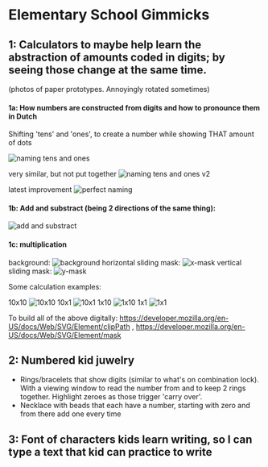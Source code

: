 # Elementary School Gimmicks

## 1: Calculators to maybe help learn the abstraction of amounts coded in digits; by seeing those change at the same time.

(photos of paper prototypes. Annoyingly rotated sometimes)


#### 1a: How numbers are constructed from digits and how to pronounce them in Dutch

Shifting 'tens' and 'ones', to create a number while showing THAT amount of dots

![naming tens and ones](https://raw.githubusercontent.com/steltenpower/ElementarySchoolGimmicks/master/IMG_20200422_031234236.jpg)

very similar, but not put together
![naming tens and ones v2](https://raw.githubusercontent.com/steltenpower/ElementarySchoolGimmicks/master/IMG_20200422_031335156.jpg)

latest improvement
![perfect naming](https://raw.githubusercontent.com/steltenpower/ElementarySchoolGimmicks/master/split_naamgeving.png)

#### 1b: Add and substract (being 2 directions of the same thing):
![add and substract](https://raw.githubusercontent.com/steltenpower/ElementarySchoolGimmicks/master/IMG_20200422_030946666.jpg)

#### 1c: multiplication<a name="multiplication"></a>
background:
![background](https://raw.githubusercontent.com/steltenpower/ElementarySchoolGimmicks/master/IMG_20200501_161337114.jpg)
horizontal sliding mask:
![x-mask](https://raw.githubusercontent.com/steltenpower/ElementarySchoolGimmicks/master/IMG_20200501_161355567_HDR.jpg)
vertical sliding mask:
![y-mask](https://raw.githubusercontent.com/steltenpower/ElementarySchoolGimmicks/master/IMG_20200501_161417920_HDR.jpg)

Some calculation examples:

10x10
![10x10](https://raw.githubusercontent.com/steltenpower/ElementarySchoolGimmicks/master/IMG_20200501_203637563.jpg)
10x1
![10x1](https://raw.githubusercontent.com/steltenpower/ElementarySchoolGimmicks/master/IMG_20200501_160157134.jpg)
1x10
![1x10](https://github.com/steltenpower/ElementarySchoolGimmicks/blob/master/IMG_20200501_160952891.jpg)
1x1
![1x1](https://raw.githubusercontent.com/steltenpower/ElementarySchoolGimmicks/master/IMG_20200501_160900038.jpg)


To build all of the above digitally:
https://developer.mozilla.org/en-US/docs/Web/SVG/Element/clipPath , https://developer.mozilla.org/en-US/docs/Web/SVG/Element/mask

## 2: Numbered kid juwelry
- Rings/bracelets that show digits (similar to what's on combination lock). With a viewing window to read the number from and to keep 2 rings together. Highlight zeroes as those trigger 'carry over'.
- Necklace with beads that each have a number, starting with zero and from there add one every time


## 3: Font of characters kids learn writing, so I can type a text that kid can practice to write

